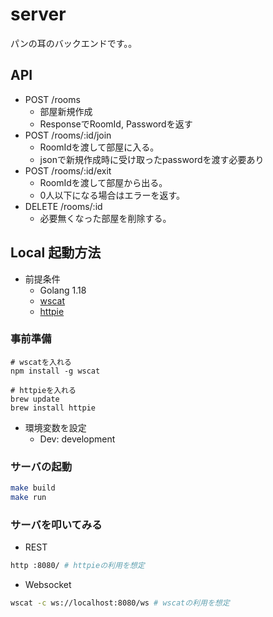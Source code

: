 # server

パンの耳のバックエンドです。。

## API
- POST /rooms
  - 部屋新規作成
  - ResponseでRoomId, Passwordを返す
- POST /rooms/:id/join
  - RoomIdを渡して部屋に入る。
  - jsonで新規作成時に受け取ったpasswordを渡す必要あり
- POST /rooms/:id/exit
  - RoomIdを渡して部屋から出る。
  - 0人以下になる場合はエラーを返す。
- DELETE /rooms/:id 
  - 必要無くなった部屋を削除する。

## Local 起動方法
- 前提条件
  - Golang 1.18
  - [wscat](https://www.npmjs.com/package/wscat)
  - [httpie](https://httpie.io/docs/cli/installation)

### 事前準備
```
# wscatを入れる
npm install -g wscat

# httpieを入れる
brew update
brew install httpie
```

- 環境変数を設定
  - Dev: development
  
### サーバの起動 
```bash
make build
make run
```

### サーバを叩いてみる
- REST 
```bash
http :8080/ # httpieの利用を想定
```

- Websocket
```bash
wscat -c ws://localhost:8080/ws # wscatの利用を想定    
```
